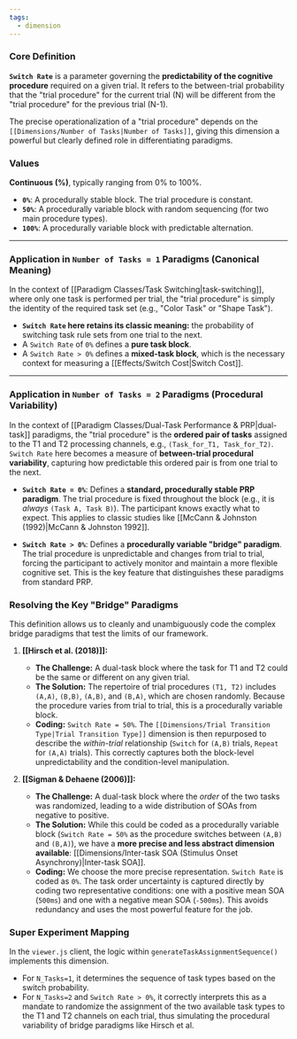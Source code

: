 ```yaml
---
tags:
  - dimension
---
```


### Core Definition
**`Switch Rate`** is a parameter governing the **predictability of the cognitive procedure** required on a given trial. It refers to the between-trial probability that the "trial procedure" for the current trial (N) will be different from the "trial procedure" for the previous trial (N-1).

The precise operationalization of a "trial procedure" depends on the `[[Dimensions/Number of Tasks|Number of Tasks]]`, giving this dimension a powerful but clearly defined role in differentiating paradigms.

### Values
**Continuous (%)**, typically ranging from 0% to 100%.
*   **`0%`**: A procedurally stable block. The trial procedure is constant.
*   **`50%`**: A procedurally variable block with random sequencing (for two main procedure types).
*   **`100%`**: A procedurally variable block with predictable alternation.

---

### Application in `Number of Tasks = 1` Paradigms (Canonical Meaning)

In the context of [[Paradigm Classes/Task Switching|task-switching]], where only one task is performed per trial, the "trial procedure" is simply the identity of the required task set (e.g., "Color Task" or "Shape Task").

*   **`Switch Rate` here retains its classic meaning:** the probability of switching task rule sets from one trial to the next.
*   A `Switch Rate` of `0%` defines a **pure task block**.
*   A `Switch Rate > 0%` defines a **mixed-task block**, which is the necessary context for measuring a [[Effects/Switch Cost|Switch Cost]].

---

### Application in `Number of Tasks = 2` Paradigms (Procedural Variability)

In the context of [[Paradigm Classes/Dual-Task Performance & PRP|dual-task]] paradigms, the "trial procedure" is the **ordered pair of tasks** assigned to the T1 and T2 processing channels, e.g., `(Task_for_T1, Task_for_T2)`. `Switch Rate` here becomes a measure of **between-trial procedural variability**, capturing how predictable this ordered pair is from one trial to the next.

*   **`Switch Rate = 0%`**: Defines a **standard, procedurally stable PRP paradigm**. The trial procedure is fixed throughout the block (e.g., it is *always* `(Task A, Task B)`). The participant knows exactly what to expect. This applies to classic studies like [[McCann & Johnston (1992)|McCann & Johnston 1992]].

*   **`Switch Rate > 0%`**: Defines a **procedurally variable "bridge" paradigm**. The trial procedure is unpredictable and changes from trial to trial, forcing the participant to actively monitor and maintain a more flexible cognitive set. This is the key feature that distinguishes these paradigms from standard PRP.

### Resolving the Key "Bridge" Paradigms

This definition allows us to cleanly and unambiguously code the complex bridge paradigms that test the limits of our framework.

1.  **[[Hirsch et al. (2018)]]:**
    *   **The Challenge:** A dual-task block where the task for T1 and T2 could be the same or different on any given trial.
    *   **The Solution:** The repertoire of trial procedures `(T1, T2)` includes `(A,A)`, `(B,B)`, `(A,B)`, and `(B,A)`, which are chosen randomly. Because the procedure varies from trial to trial, this is a procedurally variable block.
    *   **Coding:** `Switch Rate = 50%`. The `[[Dimensions/Trial Transition Type|Trial Transition Type]]` dimension is then repurposed to describe the *within-trial* relationship (`Switch` for `(A,B)` trials, `Repeat` for `(A,A)` trials). This correctly captures both the block-level unpredictability and the condition-level manipulation.

2.  **[[Sigman & Dehaene (2006)]]:**
    *   **The Challenge:** A dual-task block where the *order* of the two tasks was randomized, leading to a wide distribution of SOAs from negative to positive.
    *   **The Solution:** While this could be coded as a procedurally variable block (`Switch Rate = 50%` as the procedure switches between `(A,B)` and `(B,A)`), we have a **more precise and less abstract dimension available**: [[Dimensions/Inter-task SOA (Stimulus Onset Asynchrony)|Inter-task SOA]].
    *   **Coding:** We choose the more precise representation. `Switch Rate` is coded as `0%`. The task order uncertainty is captured directly by coding two representative conditions: one with a positive mean SOA (`500ms`) and one with a negative mean SOA (`-500ms`). This avoids redundancy and uses the most powerful feature for the job.

### Super Experiment Mapping
In the `viewer.js` client, the logic within `generateTaskAssignmentSequence()` implements this dimension.
*   For `N_Tasks=1`, it determines the sequence of task types based on the switch probability.
*   For `N_Tasks=2` and `Switch Rate > 0%`, it correctly interprets this as a mandate to randomize the assignment of the two available task types to the T1 and T2 channels on each trial, thus simulating the procedural variability of bridge paradigms like Hirsch et al.
